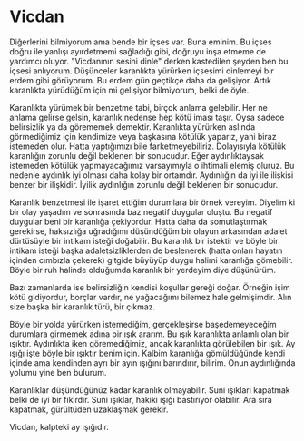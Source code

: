 # Vicdan

Diğerlerini bilmiyorum ama bende bir içses var. Buna eminim. Bu içses doğru ile
yanlışı ayırdetmemi sağladığı gibi, doğruyu inşa etmeme de yardımcı oluyor.
"Vicdanının sesini dinle" derken kastedilen şeyden ben bu içsesi anlıyorum.
Düşünceler karanlıkta yürürken içsesimi dinlemeyi bir erdem gibi görüyorum. Bu
erdem gün geçtikçe daha da gelişiyor. Artık karanlıkta yürüdüğüm için mi
gelişiyor bilmiyorum, belki de öyle.

Karanlıkta yürümek bir benzetme tabi, birçok anlama gelebilir. Her ne anlama
gelirse gelsin, karanlık nedense hep kötü iması taşır. Oysa sadece belirsizlik
ya da görememek demektir. Karanlıkta yürürken aslında görmediğimiz için
kendimize veya başkasına kötülük yaparız, yani biraz istemeden olur. Hatta
yaptığımızı bile farketmeyebiliriz. Dolayısıyla kötülük karanlığın zorunlu değil
beklenen bir sonucudur. Eğer aydınlıktaysak istemeden kötülük yapmayacağımız
varsayımıyla o ihtimali elemiş oluruz. Bu nedenle aydınlık iyi olması daha kolay
bir ortamdır. Aydınlığın da iyi ile ilişkisi benzer bir ilişkidir. İyilik
aydınlığın zorunlu değil beklenen bir sonucudur.

Karanlık benzetmesi ile işaret ettiğim durumlara bir örnek vereyim. Diyelim ki
bir olay yaşadım ve sonrasında baz negatif duygular oluştu. Bu negatif duygular
beni bir karanlığa çekiyordur. Hatta daha da somutlaştırmak gerekirse,
haksızlığa uğradığımı düşündüğüm bir olayun arkasından adalet dürtüsüyle bir
intikam isteği doğabilir. Bu karanlık bir istektir ve böyle bir intikam isteği
başka adaletsizliklerden de beslenerek (hatta onları hayatın içinden cımbızla
çekerek) gitgide büyüyüp duygu halimi karanlığa gömebilir. Böyle bir ruh halinde
olduğumda karanlık bir yerdeyim diye düşünürüm.

Bazı zamanlarda ise belirsizliğin kendisi koşullar gereği doğar. Örneğin işim
kötü gidiyordur, borçlar vardır, ne yağacağımı bilemez hale gelmişimdir. Alın
size başka bir karanlık türü, bir çıkmaz.

Böyle bir yolda yürürken istemediğim, gerçekleşirse başedemeyeceğim durumlara
girmemek adına bir ışık ararım. Bu ışık karanlıkta anlamlı olan bir ışıktır.
Aydınlıkta iken göremediğimiz, ancak karanlıkta görülebilen bir ışık. Ay ışığı
işte böyle bir ışıktır benim için. Kalbim karanlığa gömüldüğünde kendi içinde
ama kendinden ayrı bir ayın ışığını barındırır, bilirim. Onun aydınlığında
yolumu yine ben bulurum.

Karanlıklar düşündüğünüz kadar karanlık olmayabilir. Suni ışıkları kapatmak
belki de iyi bir fikirdir. Suni ışıklar, hakiki ışığı bastırıyor olabilir. Ara
sıra kapatmak, gürültüden uzaklaşmak gerekir.

Vicdan, kalpteki ay ışığıdır.
